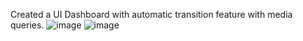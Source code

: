 Created a UI Dashboard with automatic transition feature with media queries.
![image](https://github.com/user-attachments/assets/ed04284f-3e0a-48c8-9069-5bec487f0baf)
![image](https://github.com/user-attachments/assets/5b8c29c0-6a54-4da9-86d8-ee5c485c4c79)


